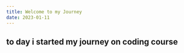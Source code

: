 ```yaml
---
title: Welcome to my Journey
date: 2023-01-11
---
```


## to day i started my journey on coding course
